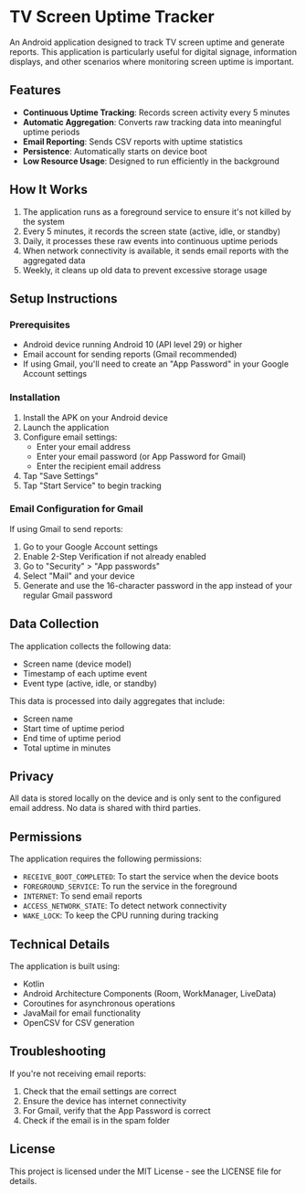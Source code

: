 # TV Screen Uptime Tracker

An Android application designed to track TV screen uptime and generate reports. This application is particularly useful for digital signage, information displays, and other scenarios where monitoring screen uptime is important.

## Features

- **Continuous Uptime Tracking**: Records screen activity every 5 minutes
- **Automatic Aggregation**: Converts raw tracking data into meaningful uptime periods
- **Email Reporting**: Sends CSV reports with uptime statistics
- **Persistence**: Automatically starts on device boot
- **Low Resource Usage**: Designed to run efficiently in the background

## How It Works

1. The application runs as a foreground service to ensure it's not killed by the system
2. Every 5 minutes, it records the screen state (active, idle, or standby)
3. Daily, it processes these raw events into continuous uptime periods
4. When network connectivity is available, it sends email reports with the aggregated data
5. Weekly, it cleans up old data to prevent excessive storage usage

## Setup Instructions

### Prerequisites

- Android device running Android 10 (API level 29) or higher
- Email account for sending reports (Gmail recommended)
- If using Gmail, you'll need to create an "App Password" in your Google Account settings

### Installation

1. Install the APK on your Android device
2. Launch the application
3. Configure email settings:
   - Enter your email address
   - Enter your email password (or App Password for Gmail)
   - Enter the recipient email address
4. Tap "Save Settings"
5. Tap "Start Service" to begin tracking

### Email Configuration for Gmail

If using Gmail to send reports:

1. Go to your Google Account settings
2. Enable 2-Step Verification if not already enabled
3. Go to "Security" > "App passwords"
4. Select "Mail" and your device
5. Generate and use the 16-character password in the app instead of your regular Gmail password

## Data Collection

The application collects the following data:

- Screen name (device model)
- Timestamp of each uptime event
- Event type (active, idle, or standby)

This data is processed into daily aggregates that include:

- Screen name
- Start time of uptime period
- End time of uptime period
- Total uptime in minutes

## Privacy

All data is stored locally on the device and is only sent to the configured email address. No data is shared with third parties.

## Permissions

The application requires the following permissions:

- `RECEIVE_BOOT_COMPLETED`: To start the service when the device boots
- `FOREGROUND_SERVICE`: To run the service in the foreground
- `INTERNET`: To send email reports
- `ACCESS_NETWORK_STATE`: To detect network connectivity
- `WAKE_LOCK`: To keep the CPU running during tracking

## Technical Details

The application is built using:

- Kotlin
- Android Architecture Components (Room, WorkManager, LiveData)
- Coroutines for asynchronous operations
- JavaMail for email functionality
- OpenCSV for CSV generation

## Troubleshooting

If you're not receiving email reports:

1. Check that the email settings are correct
2. Ensure the device has internet connectivity
3. For Gmail, verify that the App Password is correct
4. Check if the email is in the spam folder

## License

This project is licensed under the MIT License - see the LICENSE file for details.
